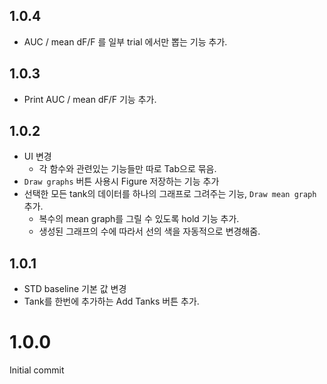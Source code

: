 ## 1.0.4
- AUC / mean dF/F 를 일부 trial 에서만 뽑는 기능 추가.
## 1.0.3
- Print AUC / mean dF/F 기능 추가.
## 1.0.2
- UI 변경
    - 각 함수와 관련있는 기능들만 따로 Tab으로 묶음.
- `Draw graphs` 버튼 사용시 Figure 저장하는 기능 추가
- 선택한 모든 tank의 데이터를 하나의 그래프로 그려주는 기능, `Draw mean graph` 추가.
    - 복수의 mean graph를 그릴 수 있도록 hold 기능 추가.
    - 생성된 그래프의 수에 따라서 선의 색을 자동적으로 변경해줌.

## 1.0.1
- STD baseline 기본 값 변경
- Tank를 한번에 추가하는 Add Tanks 버튼 추가. 

# 1.0.0
Initial commit
